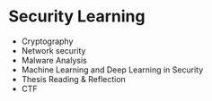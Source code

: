 # Security Learning
* Cryptography
* Network security
* Malware Analysis
* Machine Learning and Deep Learning in Security
* Thesis Reading & Reflection
* CTF
